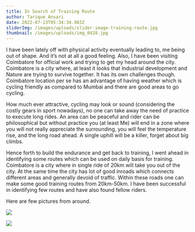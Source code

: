 ```yaml
---
title: In Search of Training Route
author: Tarique Ansari
date: 2022-07-13T05:34:34.983Z
sliderImg: /images/uploads/slider-image-training-route.jpg
thumbnail: /images/uploads/img_0428.jpg
---
```

 
   
 
  
  

   
  
 


I have been lately off with physical activity eventually leading to, me being out of shape. And it’s not at all a good feeling. Also, I have been visiting Coimbatore for official work and trying to get my head around the city. Coimbatore is a city where, at least it looks that Industrial development and Nature are trying to survive together. It has its own challenges though. Coimbatore location per se has an advantage of having weather which is cycling friendly as compared to Mumbai and there are good areas to go cycling.

How much ever attractive, cycling may look or sound (considering the costly gears in sport nowadays), no one can take away the need of practice to execute long rides. An area can be peaceful and rider can be philosophical but without practice you (at least Me) will end in a zone where you will not really appreciate the surrounding, you will feel the temperature rise, and the long road ahead. A single uphill will be a killer, forget about big climbs.

Hence forth to build the endurance and get back to training, I went ahead in identifying some routes which can be used on daily basis for training. Coimbatore is a city where in single ride of 20km will take you out of the city. At the same time the city has lot of good inroads which connects different areas and generally devoid of traffic. Within these roads one can make some good training routes from 20km-50km. I have been successful in identifying few routes and have also found fellow riders.

Here are few pictures from around.

![](/images/uploads/in-search-road-pic.jpg)

![](/images/uploads/not-alone.png)

![]()

<!--EndFragment-->